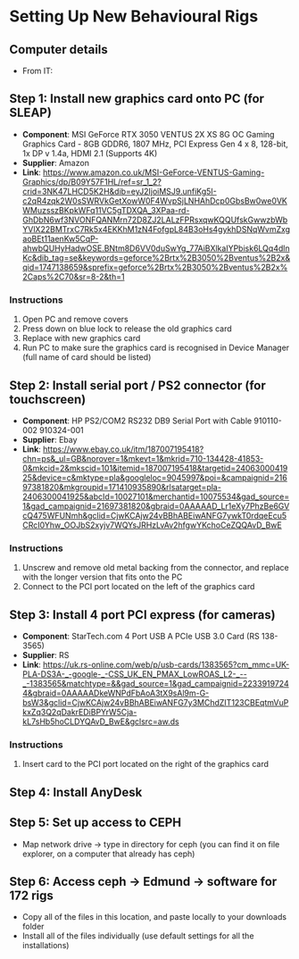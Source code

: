 # Setting Up New Behavioural Rigs

## Computer details 
- From IT: 

## Step 1: Install new graphics card onto PC (for SLEAP)
- **Component**: MSI GeForce RTX 3050 VENTUS 2X XS 8G OC Gaming Graphics Card - 8GB GDDR6, 1807 MHz, PCI Express Gen 4 x 8, 128-bit, 1x DP v 1.4a, HDMI 2.1 (Supports 4K)
- **Supplier**: Amazon
- **Link**: https://www.amazon.co.uk/MSI-GeForce-VENTUS-Gaming-Graphics/dp/B09Y57F1HL/ref=sr_1_2?crid=3NK47LHCD5K2H&dib=eyJ2IjoiMSJ9.unfiKg5I-c2qR4zqk2W0sSWRVkGetXowW0F4WvpSjLNHAhDcp0GbsBw0we0VKWMuzsszBKpkWFq11VC5gTDXQA_3XPaa-rd-GhDbN6wf3NVONFQANMrn72D8ZJ2LALzFPRsxqwKQQUfskGwwzbWbYVlX22BMTrxC7Rk5x4EKKhM1zN4FofgpL84B3oHs4gykhDSNqWvmZxgaoBEt11aenKw5CqP-ahwbQUHyHadwOSE.BNtm8D6VV0duSwYg_77AiBXlkaIYPbisk6LQq4dlnKc&dib_tag=se&keywords=geforce%2Brtx%2B3050%2Bventus%2B2x&qid=1747138659&sprefix=geforce%2Brtx%2B3050%2Bventus%2B2x%2Caps%2C70&sr=8-2&th=1

### Instructions 
1. Open PC and remove covers
2. Press down on blue lock to release the old graphics card
3. Replace with new graphics card
4. Run PC to make sure the graphics card is recognised in Device Manager (full name of card should be listed)

## Step 2: Install serial port / PS2 connector (for touchscreen)
- **Component**: HP PS2/COM2 RS232 DB9 Serial Port with Cable 910110-002 910324-001
- **Supplier**: Ebay
- **Link**: https://www.ebay.co.uk/itm/187007195418?chn=ps&_ul=GB&norover=1&mkevt=1&mkrid=710-134428-41853-0&mkcid=2&mkscid=101&itemid=187007195418&targetid=2406300041925&device=c&mktype=pla&googleloc=9045997&poi=&campaignid=21697381820&mkgroupid=171410935890&rlsatarget=pla-2406300041925&abcId=10027101&merchantid=10075534&gad_source=1&gad_campaignid=21697381820&gbraid=0AAAAAD_Lr1eXy7PhzBe6GVcQ475WFUNmh&gclid=CjwKCAjw24vBBhABEiwANFG7ywkT0rdqeEcu5CRcI0Yhw_OOJbS2xyjv7WQYsJRHzLvAv2hfgwYKchoCeZQQAvD_BwE

### Instructions 
1. Unscrew and remove old metal backing from the connector, and replace with the longer version that fits onto the PC
2. Connect to the PCI port located on the left of the graphics card

## Step 3: Install 4 port PCI express (for cameras)
- **Component**: StarTech.com 4 Port USB A PCIe USB 3.0 Card (RS 138-3565)
- **Supplier**: RS
- **Link**: https://uk.rs-online.com/web/p/usb-cards/1383565?cm_mmc=UK-PLA-DS3A-_-google-_-CSS_UK_EN_PMAX_LowROAS_L2-_--_-1383565&matchtype=&&gad_source=1&gad_campaignid=22339197244&gbraid=0AAAAADkeWNPdFbAoA3tX9sAl9m-G-bsW3&gclid=CjwKCAjw24vBBhABEiwANFG7y3MChdZIT123CBEqtmVuPkxZq3Q2qDakrEDiBPYrW5Cja-kL7sHb5hoCLDYQAvD_BwE&gclsrc=aw.ds

### Instructions 
1. Insert card to the PCI port located on the right of the graphics card

## Step 4: Install AnyDesk 

## Step 5: Set up access to CEPH
- Map network drive -> type in directory for ceph (you can find it on file explorer, on a computer that already has ceph)

## Step 6: Access ceph -> Edmund -> software for 172 rigs
- Copy all of the files in this location, and paste locally to your downloads folder
- Install all of the files individually (use default settings for all the installations)
